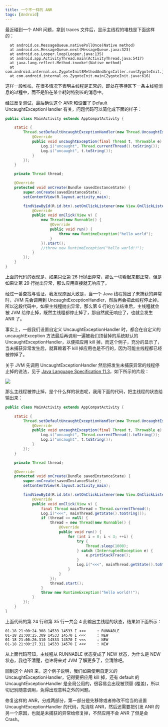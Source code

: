 ```yaml
---
title: 一个不一样的 ANR
tags: [Android]
---
```


最近碰到一个 ANR 问题，拿到 traces 文件后，显示主线程的堆栈是下面这样的：

```
  at android.os.MessageQueue.nativePollOnce(Native method)
  at android.os.MessageQueue.next(MessageQueue.java:323)
  at android.os.Looper.loop(Looper.java:135)
  at android.app.ActivityThread.main(ActivityThread.java:5417)
  at java.lang.reflect.Method.invoke!(Native method)
  at com.android.internal.os.ZygoteInit$MethodAndArgsCaller.run(ZygoteInit.java:726)
  at com.android.internal.os.ZygoteInit.main(ZygoteInit.java:616)
```

这样一段堆栈，在很多情况下表明主线程是正常的，即处在等待区下一条主线程消息的过程中，而不是陷在某个耗时特别长的消息中。

经过反复测试，最后确认这个 ANR 和设置了 Default UncaughtExceptionHandler 有关，问题代码可以简化成下面的样子：

```java
public class MainActivity extends AppCompatActivity {

    static {
        Thread.setDefaultUncaughtExceptionHandler(new Thread.UncaughtExceptionHandler() {
            @Override
            public void uncaughtException(final Thread t, Throwable e) {
                Log.i("uncaught", Thread.currentThread().toString());
                Log.i("uncaught", t.toString());
            }
        });
    }

    private Thread thread;

    @Override
    protected void onCreate(Bundle savedInstanceState) {
        super.onCreate(savedInstanceState);
        setContentView(R.layout.activity_main);

        findViewById(R.id.btn).setOnClickListener(new View.OnClickListener() {
            @Override
            public void onClick(View v) {
                new Thread(new Runnable() {
                    @Override
                    public void run() {
                        throw new RuntimeException("hello world");
                    }
                }).start();
                //throw new RuntimeException("hello world!!");
            }
        });
    }
}
```

上面的代码的表现是，如果只让第 26 行抛出异常，那么一切看起来都正常，但是如果让第 29 行抛出异常，那么应用直接就无响应了。

经过一番查找与验证，我发现原因大致是，当一个 Java 线程抛出了未捕获的异常时，JVM 先会调用到 UncaughtExceptionHandler，然后再会把此线程停止掉。所以这段代码中，如果主线程抛出异常，那么第 6 行的方法结束后，主线程就会被 JVM 给停止掉，既然主线程都停止掉了，那自然就无响应了，也就会发生 ANR 了。

事实上，一般我们设置自定义 UncaughtExceptionHandler 时，都会在自定义的 uncaughtException 方法最后再调用一遍被我们顶替掉的系统默认的 UncaughtExceptionHandler，以便把应用 kill 掉，而这个例子，充分的显示了，当未捕获异常发生后，就算赖着不 kill 掉应用也是不行的，因为可能主线程都已经被停掉了。

关于 JVM 先调用 UncaughtExceptionHandler 然后把发生未捕获异常的线程停止掉的说法，见于 [Java Language Specification 11.3](https://docs.oracle.com/javase/specs/jls/se8/html/jls-11.html#jls-11.3)，如下所示的片段：

![](https://tao93.top/images/2019/01/18/1547816082.png)

那么主线程被停止掉，是个什么样的状态呢，我用下面的代码，把主线程的状态给输出来：

```java
public class MainActivity extends AppCompatActivity {

    static {
        Thread.setDefaultUncaughtExceptionHandler(new Thread.UncaughtExceptionHandler() {
            @Override
            public void uncaughtException(final Thread t, Throwable e) {
                Log.i("uncaught", Thread.currentThread().toString());
                Log.i("uncaught", t.toString());
            }
        });
    }

    private Thread thread;

    @Override
    protected void onCreate(Bundle savedInstanceState) {
        super.onCreate(savedInstanceState);
        setContentView(R.layout.activity_main);

        findViewById(R.id.btn).setOnClickListener(new View.OnClickListener() {
            @Override
            public void onClick(View v) {
                final Thread mainThread = Thread.currentThread();
                Log.i("<<<", mainThread.getState().toString());
                if (thread == null) {
                    thread = new Thread(new Runnable() {
                        @Override
                        public void run() {
                            for (int i = 0; i < 3; ++i) {
                                try {
                                    Thread.sleep(1000);
                                } catch (InterruptedException e) {
                                    e.printStackTrace();
                                }
                                Log.i("<<<", mainThread.getState().toString());
                            }
                        }
                    });
                    thread.start();
                }
                throw new RuntimeException("hello world!!");
            }
        });
    }
}
```

上面代码的第 24 行和第 35 行一共会 4 此输出主线程的状态，结果如下面所示：

```
01-18 21:00:24.308 14533 14533 I <<<     : RUNNABLE
01-18 21:00:25.309 14533 14570 I <<<     : NEW
01-18 21:00:26.310 14533 14570 I <<<     : NEW
01-18 21:00:27.311 14533 14570 I <<<     : NEW
```

从上面代码可知，主线程从 RUNNABLE 状态变成了 NEW 状态，为什么是 NEW 状态，我也不清楚，也许将来对 JVM 了解更多了，会清除吧。

回到这个 ANR 来，这个例子说明，我们如果使用自定义的 UncaughtExceptionHandler，记得要把应用 kill 掉，还有 default 的 UncaughtExceptionHandler 是全局公用的，很容易会出现被顶替 (覆盖)，所以切记别随意调用，免得出现意料之外的问题。

修复这样的 ANR，分成两部分，第一部分是先移除或者修改不恰当的设置 UncaughtExceptionHandler 的代码，先消除 ANR，然后还需要把引发 ANR 的另一个原因，也就是未捕获的异常给修复掉，不然应用不会 ANR 了但是会 Crash。